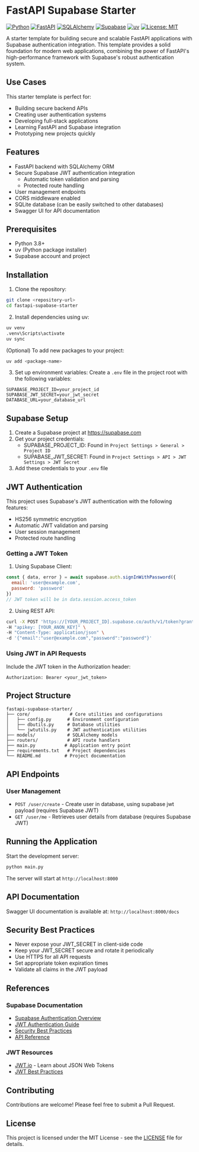 # FastAPI Supabase Starter

[![Python](https://img.shields.io/badge/Python-3.8+-blue.svg)](https://www.python.org/downloads/)
[![FastAPI](https://img.shields.io/badge/FastAPI-0.95.1-green.svg)](https://fastapi.tiangolo.com/)
[![SQLAlchemy](https://img.shields.io/badge/SQLAlchemy-2.0.30-blue.svg)](https://www.sqlalchemy.org/)
[![Supabase](https://img.shields.io/badge/Supabase-Platform-orange.svg)](https://supabase.com/)
[![uv](https://img.shields.io/badge/uv-Package%20Manager-purple.svg)](https://github.com/astral-sh/uv)
[![License: MIT](https://img.shields.io/badge/License-MIT-yellow.svg)](https://opensource.org/licenses/MIT)

A starter template for building secure and scalable FastAPI applications with Supabase authentication integration. This template provides a solid foundation for modern web applications, combining the power of FastAPI's high-performance framework with Supabase's robust authentication system.

## Use Cases

This starter template is perfect for:
- Building secure backend APIs
- Creating user authentication systems
- Developing full-stack applications
- Learning FastAPI and Supabase integration
- Prototyping new projects quickly

## Features

- FastAPI backend with SQLAlchemy ORM
- Secure Supabase JWT authentication integration
  - Automatic token validation and parsing
  - Protected route handling
- User management endpoints
- CORS middleware enabled
- SQLite database (can be easily switched to other databases)
- Swagger UI for API documentation

## Prerequisites

- Python 3.8+
- uv (Python package installer)
- Supabase account and project

## Installation

1. Clone the repository:
```bash
git clone <repository-url>
cd fastapi-supabase-starter
```

2. Install dependencies using uv:
```bash
uv venv
.venv\Scripts\activate
uv sync
```
(Optional) To add new packages to your project:
```bash
uv add <package-name>
```

3. Set up environment variables:
Create a `.env` file in the project root with the following variables:
```env
SUPABASE_PROJECT_ID=your_project_id
SUPABASE_JWT_SECRET=your_jwt_secret
DATABASE_URL=your_database_url
```

## Supabase Setup

1. Create a Supabase project at https://supabase.com
2. Get your project credentials:
   - SUPABASE_PROJECT_ID: Found in `Project Settings > General > Project ID`
   - SUPABASE_JWT_SECRET: Found in `Project Settings > API > JWT Settings > JWT Secret`
3. Add these credentials to your `.env` file

## JWT Authentication

This project uses Supabase's JWT authentication with the following features:

- HS256 symmetric encryption
- Automatic JWT validation and parsing
- User session management
- Protected route handling

### Getting a JWT Token

1. Using Supabase Client:
```javascript
const { data, error } = await supabase.auth.signInWithPassword({
  email: 'user@example.com',
  password: 'password'
})
// JWT token will be in data.session.access_token
```

2. Using REST API:
```bash
curl -X POST 'https://[YOUR_PROJECT_ID].supabase.co/auth/v1/token?grant_type=password' \
-H "apikey: [YOUR_ANON_KEY]" \
-H "Content-Type: application/json" \
-d '{"email":"user@example.com","password":"password"}'
```

### Using JWT in API Requests

Include the JWT token in the Authorization header:
```
Authorization: Bearer <your_jwt_token>
```

## Project Structure

```
fastapi-supabase-starter/
├── core/               # Core utilities and configurations
│   ├── config.py      # Environment configuration
│   ├── dbutils.py     # Database utilities
│   └── jwtutils.py    # JWT authentication utilities
├── models/            # SQLAlchemy models
├── routers/           # API route handlers
├── main.py           # Application entry point
├── requirements.txt   # Project dependencies
└── README.md         # Project documentation
```

## API Endpoints

### User Management

- `POST /user/create` - Create user in database, using supabase jwt payload (requires Supabase JWT)
- `GET /user/me` - Retrieves user details from database (requires Supabase JWT)

## Running the Application

Start the development server:

```bash
python main.py
```

The server will start at `http://localhost:8000`

## API Documentation

Swagger UI documentation is available at: `http://localhost:8000/docs`

## Security Best Practices

- Never expose your JWT_SECRET in client-side code
- Keep your JWT_SECRET secure and rotate it periodically
- Use HTTPS for all API requests
- Set appropriate token expiration times
- Validate all claims in the JWT payload

## References

### Supabase Documentation
- [Supabase Authentication Overview](https://supabase.com/docs/guides/auth)
- [JWT Authentication Guide](https://supabase.com/docs/guides/auth/jwt)
- [Security Best Practices](https://supabase.com/docs/guides/auth/managing-user-data)
- [API Reference](https://supabase.com/docs/reference/api/introduction)

### JWT Resources
- [JWT.io](https://jwt.io/) - Learn about JSON Web Tokens
- [JWT Best Practices](https://auth0.com/blog/a-look-at-the-latest-draft-for-jwt-bcp/)

## Contributing

Contributions are welcome! Please feel free to submit a Pull Request.

## License

This project is licensed under the MIT License - see the [LICENSE](LICENSE) file for details.
